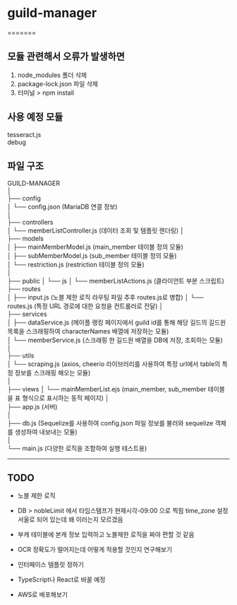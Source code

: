 # guild-manager

=======
## 모듈 관련해서 오류가 발생하면
1. node_modules 폴더 삭제
2. package-lock.json 파일 삭제
3. 터미널 > npm install 

## 사용 예정 모듈
tesseract.js  
debug

## 파일 구조
GUILD-MANAGER  
│  
├── config  
│   └── config.json (MariaDB 연결 정보)  
│  
├── controllers   
│   └── memberListController.js (데이터 조회 및 템플릿 렌더링) 
│   
├── models  
│   ├── mainMemberModel.js (main_member 테이블 정의 모듈)  
│   ├── subMemberModel.js (sub_member 테이블 정의 모듈)   
│   └── restriction.js (restriction 테이블 정의 모듈)  
│   
├── public
│   └── js
│       └── memberListActions.js (클라이언트 부분 스크립트)   
├── routes   
│   ├── input.js (노블 제한 로직 라우팅 파일 추후 routes.js로 병합)
│   └── routes.js (특정 URL 경로에 대한 요청을 컨트롤러로 전달) 
│   
├── services  
│   ├── dataService.js (메이플 랭킹 페이지에서 guild id를 통해 해당 길드의 길드원 목록을 스크래핑하여 characterNames 배열에 저장하는 모듈)  
│   └── memberService.js (스크래핑 한 길드원 배열을 DB에 저장, 조회하는 모듈)  
│  
├── utils  
│   └── scraping.js (axios, cheerio 라이브러리를 사용하여 특정 url에서 table의 특정 정보를 스크래핑 해오는 모듈)  
│  
├── views 
│   └── mainMemberList.ejs (main_member, sub_member 테이블을 표 형식으로 표시하는 동적 페이지)
│  
├── app.js (서버)  
│  
├── db.js (Sequelize를 사용하여 config.json 파일 정보를 불러와 sequelize 객체를 생성하여 내보내는 모듈)  
│  
└── main.js (다양한 로직을 조합하여 실행 테스트용)  

---

## TODO
- 노블 제한 로직

- DB > nobleLimit 에서 타임스탬프가 현재시각-09:00 으로 찍힘
  time_zone 설정 서울로 되어 있는데 왜 이러는지 모르겠음

- 부캐 테이블에 본캐 정보 입력하고 노블제한 로직을 짜야 편할 것 같음

- OCR 정확도가 떨어지는데 어떻게 적용할 것인지 연구해보기

- 인터페이스 템플릿 정하기

- TypeScript나 React로 바꿀 예정

- AWS로 배포해보기
